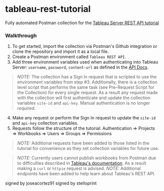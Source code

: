 # tableau-rest-tutorial

Fully automated Postman collection for the [Tableau Server REST API tutorial](https://help.tableau.com/current/api/rest_api/en-us/REST/rest_api_get_started_tutorial_intro.htm)

### Walkthrough

1. To get started, import the collection via Postman's Github integration or clone the repository and import it as a local file.
2. Create a Postman environment called `Tableau REST API`.
3. Add three environment variables used when authenticating into Tableau Server: `username`, `password`, `content-url` as defined in the [API Docs](https://help.tableau.com/current/api/rest_api/en-us/REST/rest_api_concepts_auth.htm).

>*NOTE:* The collection has a Sign In request that is scripted to use the environment variables from step #3. Additionally, there is a collection level script that performs the same task (see Pre-Request Script for the Collection) for every single request. As a result any request made with the collection will first authenticate and update the collection variables `site-id` and `api-key`. Manual authentication is no longer required.

4. Make any request or perform the Sign In request to update the `site-id` and `api-key` collection variables.
5. Requests follow the structure of the tutorial: Authentication => Projects => Workbooks => Users => Groups => Permissions

>*NOTE:* Additional requests have been added to those listed in the tutorial for convenience as they set collection variables for future use.

>*NOTE:* Currently users cannot publish workbooks from Postman due to difficulties described in [Tableau's documentation](https://help.tableau.com/current/api/rest_api/en-us/REST/rest_api_get_started_tutorial_part_2.htm#step-3-publish-a-workbook). As a result making a `curl` or `httpie` request is advised.
>*NOTE:* Additional endpoints have been added to help learn about Tableau's REST API.

signed by joseacortez91
signed by stelloprint
